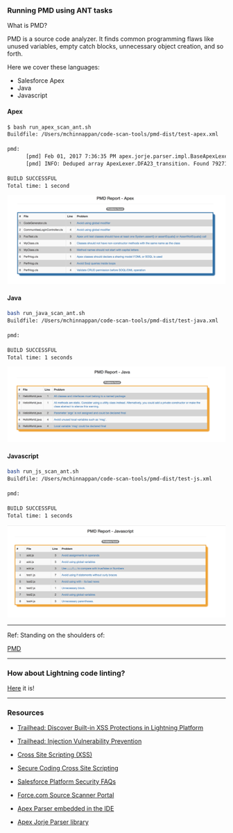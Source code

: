 ### Running PMD  using ANT tasks

What is PMD?

PMD is a source code analyzer. It finds common programming flaws like unused variables, empty catch blocks, unnecessary object creation, and so forth.


Here we cover these languages:

- Salesforce Apex
- Java
- Javascript

#### Apex
```bash
$ bash run_apex_scan_ant.sh
Buildfile: /Users/mchinnappan/code-scan-tools/pmd-dist/test-apex.xml

pmd:
      [pmd] Feb 01, 2017 7:36:35 PM apex.jorje.parser.impl.BaseApexLexer dedupe
      [pmd] INFO: Deduped array ApexLexer.DFA23_transition. Found 7927114 shorts which is 15MB not including array overhead. Removed 7204963 shorts which is 13MB not counting array overhead. Took 7ms.

BUILD SUCCESSFUL
Total time: 1 second
```
![Apex Scan output](./demo/apex-scanout.png)

#### Java
```bash
bash run_java_scan_ant.sh
Buildfile: /Users/mchinnappan/code-scan-tools/pmd-dist/test-java.xml

pmd:

BUILD SUCCESSFUL
Total time: 1 seconds

```

![Java Scan output](./demo/java-scanout.png)



#### Javascript
```bash
bash run_js_scan_ant.sh
Buildfile: /Users/mchinnappan/code-scan-tools/pmd-dist/test-js.xml

pmd:

BUILD SUCCESSFUL
Total time: 1 seconds

```

![Java Scan output](./demo/js-scanout.png)

<hr/>

Ref:
Standing on the shoulders of:

[PMD](https://pmd.github.io/)
<hr/>

### How about Lightning code linting?
[Here](./LXLINT.md) it is!

<hr/>

### Resources

- [Trailhead: Discover Built-in XSS Protections in Lightning Platform](https://trailhead.salesforce.com/modules/secdev_injection_vulnerabilities/units/secdev_inject_built_in_xss_protections)

- [Trailhead: Injection Vulnerability Prevention](https://trailhead.salesforce.com/modules/secdev_injection_vulnerabilities)

- [Cross Site Scripting (XSS)](https://developer.salesforce.com/docs/atlas.en-us.pages.meta/pages/pages_security_tips_xss.htm)

- [Secure Coding Cross Site Scripting](https://developer.salesforce.com/page/Secure_Coding_Cross_Site_Scripting)

- [Salesforce Platform Security FAQs](https://help.salesforce.com/articleView?id=Salesforce-Platform-Security-FAQs&language=en_US&type=1)

- [Force.com Source Scanner Portal](https://security.secure.force.com/security/tools/forcecom/scanner)

- [Apex Parser embedded in the IDE ](https://github.com/forcedotcom/idecore/tree/master/com.salesforce.ide.apex.core/lib)

- [Apex Jorje Parser library](https://github.com/anand13s/pmd/tree/master/pmd-apex/repo)

